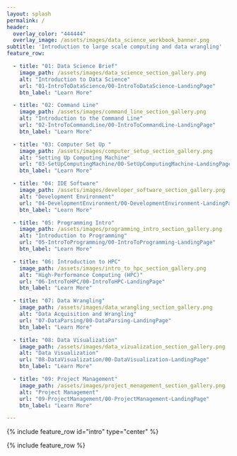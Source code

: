 ```yaml
---
layout: splash
permalink: /
header:
  overlay_color: "444444"
  overlay_image: /assets/images/data_science_workbook_banner.png
subtitle: 'Introduction to large scale computing and data wrangling'
feature_row:

  - title: "01: Data Science Brief"
    image_path: /assets/images/data_science_section_gallery.png
    alt: "Introduction to Data Science"
    url: "01-IntroToDataScience/00-IntroToDataScience-LandingPage"
    btn_label: "Learn More"

  - title: "02: Command Line"
    image_path: /assets/images/command_line_section_gallery.png
    alt: "Introduction to the Command Line"
    url: "02-IntroToCommandLine/00-IntroToCommandLine-LandingPage"
    btn_label: "Learn More"

  - title: "03: Computer Set Up "
    image_path: /assets/images/computer_setup_section_gallery.png
    alt: "Setting Up Computing Machine"
    url: "03-SetUpComputingMachine/00-SetUpComputingMachine-LandingPage"
    btn_label: "Learn More"

  - title: "04: IDE Software"
    image_path: /assets/images/developer_software_section_gallery.png
    alt: "Development Environment"
    url: "04-DevelopmentEnvironment/00-DevelopmentEnvironment-LandingPage"
    btn_label: "Learn More"

  - title: "05: Programming Intro"
    image_path: /assets/images/programming_intro_section_gallery.png
    alt: "Introduction to Programming"
    url: "05-IntroToProgramming/00-IntroToProgramming-LandingPage"
    btn_label: "Learn More"

  - title: "06: Introduction to HPC"
    image_path: /assets/images/intro_to_hpc_section_gallery.png
    alt: "High-Performance Computing (HPC)"
    url: "06-IntroToHPC/00-IntroToHPC-LandingPage"
    btn_label: "Learn More"

  - title: "07: Data Wrangling"
    image_path: /assets/images/data_wrangling_section_gallery.png
    alt: "Data Acquisition and Wrangling"
    url: "07-DataParsing/00-DataParsing-LandingPage"
    btn_label: "Learn More"

  - title: "08: Data Visualization"
    image_path: /assets/images/data_vizualization_section_gallery.png
    alt: "Data Visualization"
    url: "08-DataVisualization/00-DataVisualization-LandingPage"
    btn_label: "Learn More"

  - title: "09: Project Management"
    image_path: /assets/images/project_menagement_section_gallery.png
    alt: "Project Management"
    url: "09-ProjectManagement/00-ProjectManagement-LandingPage"
    btn_label: "Learn More"

---
```



{% include feature_row id="intro" type="center" %}

{% include feature_row %}
